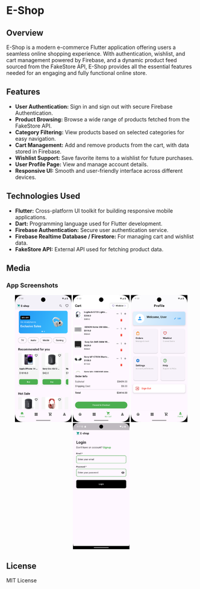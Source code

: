 # E-Shop

## Overview
E-Shop is a modern e-commerce Flutter application offering users a seamless online shopping experience. With authentication, wishlist, and cart management powered by Firebase, and a dynamic product feed sourced from the FakeStore API, E-Shop provides all the essential features needed for an engaging and fully functional online store.

## Features
- **User Authentication:** Sign in and sign out with secure Firebase Authentication.
- **Product Browsing:** Browse a wide range of products fetched from the FakeStore API.
- **Category Filtering:** View products based on selected categories for easy navigation.
- **Cart Management:** Add and remove products from the cart, with data stored in Firebase.
- **Wishlist Support:** Save favorite items to a wishlist for future purchases.
- **User Profile Page:** View and manage account details.
- **Responsive UI:** Smooth and user-friendly interface across different devices.

## Technologies Used
- **Flutter:** Cross-platform UI toolkit for building responsive mobile applications.
- **Dart:** Programming language used for Flutter development.
- **Firebase Authentication:** Secure user authentication service.
- **Firebase Realtime Database / Firestore:** For managing cart and wishlist data.
- **FakeStore API:** External API used for fetching product data.

## Media

### App Screenshots

<p align="center">
  <img src="https://raw.githubusercontent.com/omarhelmy2004/eshop/main/screenshot/s1.png" width="150"/>
  <img src="https://raw.githubusercontent.com/omarhelmy2004/eshop/main/screenshot/s2.png" width="150"/>
  <img src="https://raw.githubusercontent.com/omarhelmy2004/eshop/main/screenshot/s3.png" width="150"/>
  <img src="https://raw.githubusercontent.com/omarhelmy2004/eshop/main/screenshot/s4.jpg" width="150"/>
</p>

## License
MIT License
